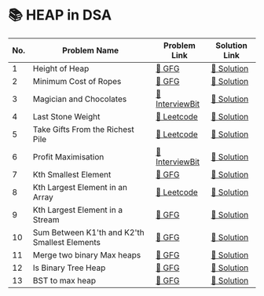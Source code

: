 # 📚 HEAP in DSA

| No. | Problem Name                                              | Problem Link                                                                                                                           | Solution Link     |
|-----|-----------------------------------------------------------|----------------------------------------------------------------------------------------------------------------------------------------|-------------------|
| 1   | Height of Heap                                            | [🔗 GFG](https://www.geeksforgeeks.org/problems/height-of-heap5025/1?page=1&difficulty%5B%5D=-1&category%5B%5D=Heap&sortBy=submissions) | [🔗 Solution](https://github.com/abhishek0112cs221008/Heap/blob/e20157b9da34e70cb76a2bf98b251acf4b497371/HeightOfHeap.java)   |
| 2   | Minimum Cost of Ropes                                     | [🔗 GFG](https://www.geeksforgeeks.org/problems/minimum-cost-of-ropes-1587115620/1?page=1&difficulty)                                  | [🔗 Solution](#)   |
| 3   | Magician and Chocolates                                   | [🔗 InterviewBit](https://www.interviewbit.com/problems/magician-and-chocolates/)                                                      | [🔗 Solution](#)   |
| 4   | Last Stone Weight                                         | [🔗 Leetcode](https://leetcode.com/problems/last-stone-weight/description/)                                                            | [🔗 Solution](#)   |
| 5   | Take Gifts From the Richest Pile                          | [🔗 Leetcode](https://leetcode.com/problems/take-gifts-from-the-richest-pile/description/)                                             | [🔗 Solution](#)   |
| 6   | Profit Maximisation                                       | [🔗 InterviewBit](https://www.interviewbit.com/problems/profit-maximisation/)                                                          | [🔗 Solution](#)   |
| 7   | Kth Smallest Element                                      | [🔗 GFG](https://www.geeksforgeeks.org/problems/kth-smallest-element5635/1?itm_source=geeksforgeeks&itm_medium=article&itm_campaign=bottom_sticky_on_article) | [🔗 Solution](#)   |
| 8   | Kth Largest Element in an Array                           | [🔗 Leetcode](https://leetcode.com/problems/kth-largest-element-in-an-array/description/)                                              | [🔗 Solution](#)   |
| 9   | Kth Largest Element in a Stream                           | [🔗 GFG](https://www.geeksforgeeks.org/problems/kth-largest-element-in-a-stream2220/1?page=1&difficulty%5B%5D=1&category%5B%5D=Heap&sortBy=submissions) | [🔗 Solution](#)   |
| 10  | Sum Between K1'th and K2'th Smallest Elements             | [🔗 GFG](https://www.geeksforgeeks.org/problems/sum-of-elements-between-k1th-and-k2th-smallest-elements3133/1?page=1&difficulty%5B%5D=0&category%5B%5D=Heap&sortBy=submissions) | [🔗 Solution](#)   |
| 11  | Merge two binary Max heaps             | [🔗 GFG]([https://www.geeksforgeeks.org/problems/sum-of-elements-between-k1th-and-k2th-smallest-elements3133/1?page=1&difficulty%5B%5D=0&category%5B%5D=Heap&sortBy=submissions](https://www.geeksforgeeks.org/problems/merge-two-binary-max-heap0144/1?page=1&difficulty%5B%5D=0&category%5B%5D=Heap&sortBy=submissions)) | [🔗 Solution](#)   |
| 12  | Is Binary Tree Heap             | [🔗 GFG]([[https://www.geeksforgeeks.org/problems/sum-of-elements-between-k1th-and-k2th-smallest-elements3133/1?page=1&difficulty%5B%5D=0&category%5B%5D=Heap&sortBy=submissions](https://www.geeksforgeeks.org/problems/merge-two-binary-max-heap0144/1?page=1&difficulty%5B%5D=0&category%5B%5D=Heap&sortBy=submissions)](https://www.geeksforgeeks.org/problems/is-binary-tree-heap/1?page=1&difficulty%5B%5D=1&category%5B%5D=Heap&sortBy=submissions)) | [🔗 Solution](#)   |
| 13  | BST to max heap             | [🔗 GFG]([[[https://www.geeksforgeeks.org/problems/sum-of-elements-between-k1th-and-k2th-smallest-elements3133/1?page=1&difficulty%5B%5D=0&category%5B%5D=Heap&sortBy=submissions](https://www.geeksforgeeks.org/problems/merge-two-binary-max-heap0144/1?page=1&difficulty%5B%5D=0&category%5B%5D=Heap&sortBy=submissions)](https://www.geeksforgeeks.org/problems/is-binary-tree-heap/1?page=1&difficulty%5B%5D=1&category%5B%5D=Heap&sortBy=submissions)](https://www.geeksforgeeks.org/problems/bst-to-max-heap/1?page=1&difficulty%5B%5D=1&category%5B%5D=Heap&sortBy=submissions)) | [🔗 Solution](#)   |
